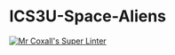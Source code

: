 # ICS3U-Space-Aliens
[![Mr Coxall's Super Linter](https://github.com/ICS3U-Programming-CarolynWP/ICS3U-Space-Aliens/workflows/Mr%20Coxall's%20Super%20Linter/badge.svg)](https://github.com/ICS3U-Programming-CarolynWP/ICS3U-Space-Aliens/actions/)
